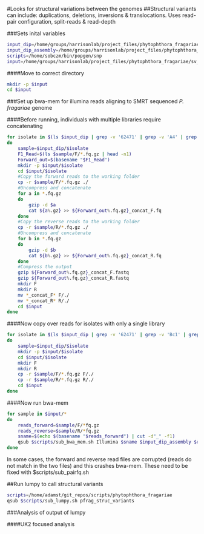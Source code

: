 #Looks for structural variations between the genomes
##Structural variants can include: duplications, deletions, inversions & translocations. Uses read-pair configuration, split-reads & read-depth

###Sets inital variables

```bash
input_dip=/home/groups/harrisonlab/project_files/phytophthora_fragariae/qc_dna/paired/P.fragariae
input_dip_assembly=/home/groups/harrisonlab/project_files/phytophthora_fragariae/summary_stats/95m_contigs_unmasked.fa
scripts=/home/sobczm/bin/popgen/snp
input=/home/groups/harrisonlab/project_files/phytophthora_fragariae/sv_calling
```

####Move to correct directory

```bash
mkdir -p $input
cd $input
```

###Set up bwa-mem for illumina reads aligning to SMRT sequenced *P. fragariae* genome

####Before running, individuals with multiple libraries require concatenating

```bash
for isolate in $(ls $input_dip | grep -v '62471' | grep -v 'A4' | grep -v 'Bc23' | grep -v 'Nov27' | grep -v 'Nov5' | grep -v 'Nov77' | grep -v 'ONT3' | grep -v 'SCRP245_v2')
do
    sample=$input_dip/$isolate
    F1_Read=$(ls $sample/F/*.fq.gz | head -n1)
    Forward_out=$(basename "$F1_Read")
    mkdir -p $input/$isolate
    cd $input/$isolate
    #Copy the forward reads to the working folder
    cp -r $sample/F/*.fq.gz ./
    #Uncompress and concatenate
    for a in *.fq.gz
    do
        gzip -d $a
        cat ${a%.gz} >> ${Forward_out%.fq.gz}_concat_F.fq
    done
    #Copy the reverse reads to the working folder
    cp -r $sample/R/*.fq.gz ./
    #Uncompress and concatenate
    for b in *.fq.gz
    do
        gzip -d $b
        cat ${b%.gz} >> ${Forward_out%.fq.gz}_concat_R.fq
    done
    #Compress the output
    gzip ${Forward_out%.fq.gz}_concat_F.fastq
    gzip ${Forward_out%.fq.gz}_concat_R.fastq
    mkdir F
    mkdir R
    mv *_concat_F* F/./
    mv *_concat_R* R/./
    cd $input
done
```

####Now copy over reads for isolates with only a single library

```bash
for isolate in $(ls $input_dip | grep -v '62471' | grep -v 'Bc1' | grep -v 'Bc16' | grep -v 'Nov9' | grep -v 'Nov71')
do
    sample=$input_dip/$isolate
    mkdir -p $input/$isolate
    cd $input/$isolate
    mkdir F
    mkdir R
    cp -r $sample/F/*.fq.gz F/./
    cp -r $sample/R/*.fq.gz R/./
    cd $input
done
```

####Now run bwa-mem

```bash
for sample in $input/*
do
    reads_forward=$sample/F/*fq.gz
    reads_reverse=$sample/R/*fq.gz
    sname=$(echo $(basename "$reads_forward") | cut -d"_" -f1)
    qsub $scripts/sub_bwa_mem.sh Illumina $sname $input_dip_assembly $reads_forward $reads_reverse
done
```

In some cases, the forward and reverse read files are corrupted (reads do not match in the two files) and this crashes bwa-mem. These need to be fixed with $scripts/sub_pairfq.sh

##Run lumpy to call structural variants

```bash
scripts=/home/adamst/git_repos/scripts/phytophthora_fragariae
qsub $scripts/sub_lumpy.sh pfrag_struc_variants
```

###Analysis of output of lumpy

####UK2 focused analysis
